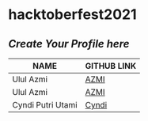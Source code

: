 # hacktoberfest2021

## _Create Your Profile here_

| NAME | GITHUB LINK |
| ----- | ----------- |
| Ulul Azmi | [AZMI](https://github.com/azmi155) |
| Ulul Azmi | [AZMI](https://github.com/azmi15) |
|Cyndi Putri Utami | [Cyndi](https://github.com/cyndiputriutami09) |

